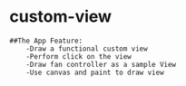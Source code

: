 # custom-view

    ##The App Feature:
        -Draw a functional custom view
        -Perform click on the view
        -Draw fan controller as a sample View
        -Use canvas and paint to draw view
        
        
       
